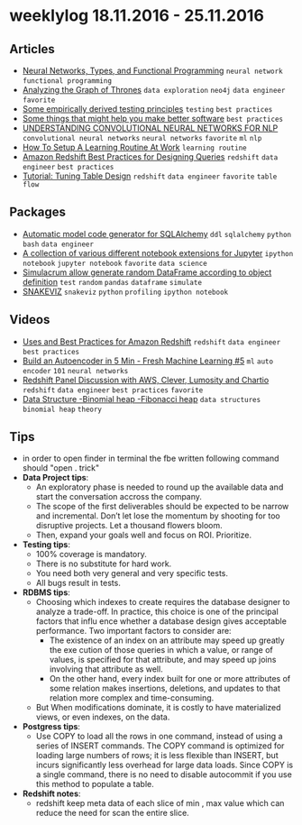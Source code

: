 # weeklylog 18.11.2016 - 25.11.2016

## Articles
- [Neural Networks, Types, and Functional Programming](http://colah.github.io/posts/2015-09-NN-Types-FP/) `neural network` `functional programming` 
- [Analyzing the Graph of Thrones](http://www.lyonwj.com/2016/06/26/graph-of-thrones-neo4j-social-network-analysis/) `data exploration` `neo4j` `data engineer` `favorite` 
- [Some empirically derived testing principles](http://www.drmaciver.com/2015/04/some-empirically-derived-testing-principles/) `testing` `best practices` 
- [Some things that might help you make better software](http://www.drmaciver.com/2016/10/some-things-that-might-help-you-write-better-software/) `best practices` 
- [UNDERSTANDING CONVOLUTIONAL NEURAL NETWORKS FOR NLP](http://www.wildml.com/2015/11/understanding-convolutional-neural-networks-for-nlp/) `convolutional neural networks` `neural networks` `favorite` `ml` `nlp` 
- [How To Setup A Learning Routine At Work](https://medium.com/xeneta/how-to-gain-new-skills-at-work-923bb088a352#.axo6c6z6h) `learning routine` 
- [Amazon Redshift Best Practices for Designing Queries](http://docs.aws.amazon.com/redshift/latest/dg/c_designing-queries-best-practices.html) `redshift` `data engineer` `best practices`  
- [Tutorial: Tuning Table Design](http://docs.aws.amazon.com/redshift/latest/dg/tutorial-tuning-tables.html) `redshift` `data engineer` `favorite` `table flow` 

## Packages
- [Automatic model code generator for SQLAlchemy](https://pypi.python.org/pypi/sqlacodegen) `ddl` `sqlalchemy` `python` `bash` `data engineer` 
- [A collection of various different notebook extensions for Jupyter](https://github.com/ipython-contrib/jupyter_contrib_nbextensions) `ipython notebook` `jupyter notebook` `favorite` `data science` 
- [Simulacrum allow generate random DataFrame according to object definition](https://github.com/jbrambleDC/simulacrum) `test` `random` `pandas` `dataframe` `simulate` 
- [SNAKEVIZ](https://jiffyclub.github.io/snakeviz/) `snakeviz` `python` `profiling` `ipython notebook` 

## Videos
- [Uses and Best Practices for Amazon Redshift](https://www.youtube.com/watch?v=reQtXquDpzo) `redshift` `data engineer` `best practices` 
- [Build an Autoencoder in 5 Min - Fresh Machine Learning #5](https://www.youtube.com/watch?v=GWn7vD2Ud3M&list=PL2-dafEMk2A6Kc7pV6gHH-apBFxwFjKeY&index=5) `ml` `auto encoder` `101` `neural networks` 
- [Redshift Panel Discussion with AWS, Clever, Lumosity and Chartio](http://landing.chartio.com/aws-redshift-and-chartio-event-recording) `redshift` `data engineer` `best practices` `favorite` 
- [Data Structure -Binomial heap -Fibonacci heap](https://www.youtube.com/watch?v=rK41MvSeCMM) `data structures` `binomial heap` `theory`

## Tips
- in order to open finder in terminal the fbe written following command should  "open . trick"    
- **Data Project tips**:
    - An exploratory phase is needed to round up the available data and start the conversation accross the company.
    - The scope of the first deliverables should be expected to be narrow and incremental. Don’t let lose the momentum by shooting for too disruptive projects. Let a thousand flowers bloom.
    - Then, expand your goals well and focus on ROI. Prioritize.
- **Testing tips**:
    - 100% coverage is mandatory.
    - There is no substitute for hard work.
    - You need both very general and very specific tests.
    - All bugs result in tests.
- **RDBMS tips**:
    - Choosing which indexes to create requires the database designer to analyze a trade-off. In practice, this choice is one of the principal factors that influ­ ence whether a database design gives acceptable performance. Two important factors to consider are:
        * The existence of an index on an attribute may speed up greatly the exe­ cution of those queries in which a value, or range of values, is specified for that attribute, and may speed up joins involving that attribute as well.
        * On the other hand, every index built for one or more attributes of some relation makes insertions, deletions, and updates to that relation more complex and time-consuming.
    - But When modifications dominate, it is costly to have materialized views, or even indexes, on the data.
- **Postgress tips**:
    - Use COPY to load all the rows in one command, instead of using a series of INSERT commands. The COPY command is optimized for loading large numbers of rows; it is less flexible than INSERT, but incurs significantly less overhead for large data loads. Since COPY is a single command, there is no need to disable autocommit if you use this method to populate a table.
- **Redshift notes**:
    - redshift keep meta data  of each slice of min , max value which can reduce the need for scan the entire slice.
